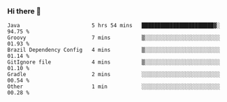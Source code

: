 ### Hi there 👋

<!--START_SECTION:waka-->

```text
Java                       5 hrs 54 mins   ███████████████████████▓░   94.75 %
Groovy                     7 mins          ▒░░░░░░░░░░░░░░░░░░░░░░░░   01.93 %
Brazil Dependency Config   4 mins          ▒░░░░░░░░░░░░░░░░░░░░░░░░   01.14 %
GitIgnore file             4 mins          ▒░░░░░░░░░░░░░░░░░░░░░░░░   01.10 %
Gradle                     2 mins          ░░░░░░░░░░░░░░░░░░░░░░░░░   00.54 %
Other                      1 min           ░░░░░░░░░░░░░░░░░░░░░░░░░   00.28 %
```

<!--END_SECTION:waka-->

<!--
**jerry-shao/jerry-shao** is a ✨ _special_ ✨ repository because its `README.md` (this file) appears on your GitHub profile.

Here are some ideas to get you started:

- 🔭 I’m currently working on ...
- 🌱 I’m currently learning ...
- 👯 I’m looking to collaborate on ...
- 🤔 I’m looking for help with ...
- 💬 Ask me about ...
- 📫 How to reach me: ...
- 😄 Pronouns: ...
- ⚡ Fun fact: ...
-->
